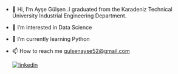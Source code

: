 - 👋 Hi, I’m Ayşe Gülşen .I graduated from the Karadeniz Technical University Industrial Engineering Department.
- 👀 I’m interested in Data Science
- 🌱 I’m currently learning Python
- 📫 How to reach me gulsenayse52@gmail.com

  [![linkedin](https://img.shields.io/badge/Linkedin-000000?style=for-the-badge&logo=Linkedin&logoColor=white)](https://www.linkedin.com/in/ay%C5%9Feg%C3%BCl%C5%9Fen?lipi=urn%3Ali%3Apage%3Ad_flagship3_profile_view_base_contact_details%3B4nVrQsowSYqri5fEPagmQA%3D%3D)
